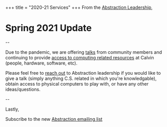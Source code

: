 +++
title = "2020-21 Services"
+++
From the [Abstraction Leadership](/leadership),
# Spring 2021 Update
--

Due to the pandemic, we are offering [talks](opportunities/) from community members and continuing to provide [access to computing related resources](resources/) at Calvin (people, hardware, software, etc).

Please feel free to [reach out](/contact) to Abstraction leadership if you would like to give a talk (simply anything C.S. related in which you're knowledgable), obtain access to physical computers to play with, or have any other ideas/questions.

--

Lastly,

Subscribe to the new [Abstraction emailing list](http://eepurl.com/hpV8xz)